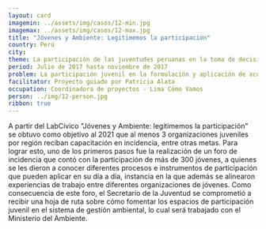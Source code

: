 ```yaml
---
layout: card
imagemin: ../assets/img/casos/12-min.jpg
imagemax: ../assets/img/casos/12-max.jpg
title: "Jóvenes y Ambiente: Legitimemos la participación"
country: Perú
city:
theme: La participación de las juventudes peruanas en la toma de decisiones en el sector ambiental
period: Julio de 2017 hasta noviembre de 2017
problem: La participación juvenil en la formulación y aplicación de acuerdos y políticas vinculadas al sector ambiental en el Perú es limitada debido a los pocos canales de incidencia política existentes, lo que incrementa la vulnerabilidad de los jóvenes y genera medidas poco representativas
facilitator: Proyecto guiado por Patricia Alata
occupation: Coordinadora de proyectos - Lima Cómo Vamos
person: ../img/12-person.jpg
ribbon: true
---
```


A partir del LabCívico "Jóvenes y Ambiente: legitimemos la participación" se obtuvo como objetivo al 2021 que al menos 3 organizaciones juveniles por región reciban capacitación en incidencia, entre otras metas. Para lograr esto, uno de los primeros pasos fue la realización de un foro de incidencia que contó con la participación de más de 300 jóvenes, a quienes se les dieron a conocer diferentes procesos e instrumentos de participación que pueden aplicar en su día a día, instancia en la que además se alinearon experiencias de trabajo entre diferentes organizaciones de jóvenes. Como consecuencia de este foro, el Secretario de la Juventud se comprometió a recibir una hoja de ruta sobre cómo fomentar los espacios de participación juvenil en el sistema de gestión ambiental, lo cual será trabajado con el Ministerio del Ambiente.
